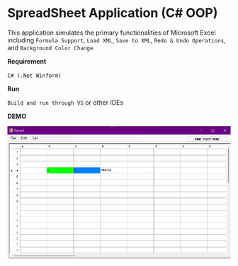 # SpreadSheet Application (C# OOP)

This application simulates the primary functionalities of Microsoft Excel including `Formula Support`, `Load XML`, `Save to XML`, `Redo & Undo Operations`,  and `Background Color Change`.

**Requirement**

`C# (.Net Winform)`



**Run**

`Build and run through VS` or other IDEs



**DEMO**

![](Demo/1.png)
